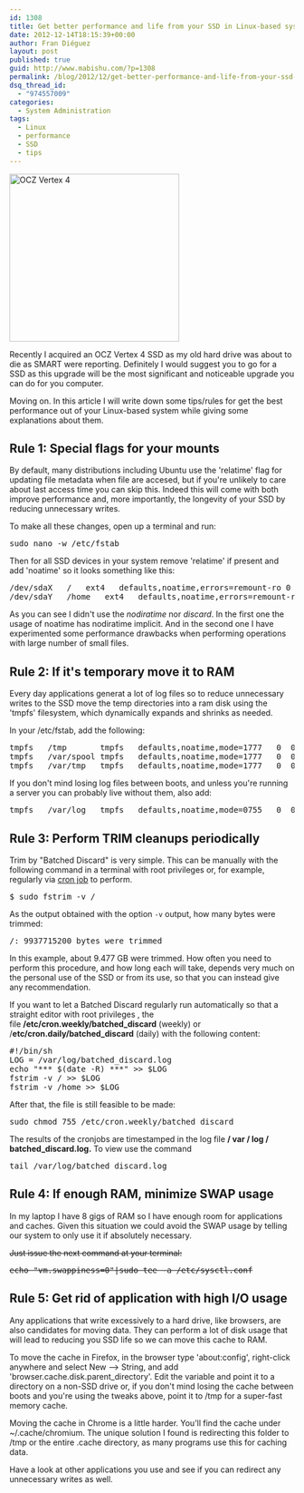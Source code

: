 ```yaml
---
id: 1308
title: Get better performance and life from your SSD in Linux-based systems
date: 2012-12-14T18:15:39+00:00
author: Fran Diéguez
layout: post
published: true
guid: http://www.mabishu.com/?p=1308
permalink: /blog/2012/12/get-better-performance-and-life-from-your-ssd-in-linux-based-systems/
dsq_thread_id:
  - "974557009"
categories:
  - System Administration
tags:
  - Linux
  - performance
  - SSD
  - tips
---
```

<img class="alignright size-medium wp-image-1298" alt="OCZ Vertex 4" src="/assets/2012/12/ocz-vertex-4-256gb-ssd-sata-iii-3-6gbps-120k-max-iops-adapt_MLA-F-3249716722_102012.jpg" width="300" height="296" />

Recently I acquired an OCZ Vertex 4 SSD as my old hard drive was about to die as SMART were reporting. Definitely I would suggest you to go for a SSD as this upgrade will be the most significant and noticeable upgrade you can do for you computer.

Moving on. In this article I will write down some tips/rules for get the best performance out of your Linux-based system while giving some explanations about them.
<!--more-->
<h2>Rule 1: Special flags for your mounts</h2>
By default, many distributions including Ubuntu use the 'relatime' flag for updating file metadata when file are accesed, but if you're unlikely to care about last access time you can skip this. Indeed this will come with both improve performance and, more importantly, the longevity of your SSD by reducing unnecessary writes.

To make all these changes, open up a terminal and run:
<pre>sudo nano -w /etc/fstab</pre>
Then for all SSD devices in your system remove 'relatime' if present and add 'noatime' so it looks something like this:
<pre>/dev/sdaX   /   ext4   defaults,noatime,errors=remount-ro 0 1
/dev/sdaY   /home   ext4   defaults,noatime,errors=remount-ro 0 2</pre>
As you can see I didn't use the <em>nodiratime</em> nor <em>discard</em>. In the first one the usage of noatime has nodiratime implicit. And in the second one I have experimented some performance drawbacks when performing operations with large number of small files.
<h2>Rule 2: If it's temporary move it to RAM</h2>
Every day applications generat a lot of log files so to reduce unnecessary writes to the SSD move the temp directories into a ram disk using the 'tmpfs' filesystem, which dynamically expands and shrinks as needed.

In your /etc/fstab, add the following:
<pre>tmpfs   /tmp       tmpfs   defaults,noatime,mode=1777   0  0
tmpfs   /var/spool tmpfs   defaults,noatime,mode=1777   0  0
tmpfs   /var/tmp   tmpfs   defaults,noatime,mode=1777   0  0</pre>
If you don't mind losing log files between boots, and unless you're running a server you can probably live without them, also add:
<pre>tmpfs   /var/log   tmpfs   defaults,noatime,mode=0755   0  0</pre>
<h2>Rule 3: Perform TRIM cleanups periodically</h2>
Trim by "Batched Discard" is very simple. This can be manually with the following command in a terminal with root privileges or, for example, regularly via <a href="http://en.wikipedia.org/wiki/Cron">cron job</a> to perform.
<pre>$ sudo fstrim -v /</pre>
As the output obtained with the option <code>-v</code> output, how many bytes were trimmed:
<pre>/: 9937715200 bytes were trimmed</pre>
In this example, about 9.477 GB were trimmed. How often you need to perform this procedure, and how long each will take, depends very much on the personal use of the SSD or from its use, so that you can instead give any recommendation.

If you want to let a Batched Discard regularly run automatically so that a straight editor with root privileges , the file <strong>/etc/cron.weekly/batched_discard</strong> (weekly) or /<strong>etc/cron.daily/batched_discard</strong> (daily) with the following content:
<div>
<pre>#!/bin/sh
LOG = /var/log/batched_discard.log
echo "*** $(date -R) ***" &gt;&gt; $LOG
fstrim -v / &gt;&gt; $LOG
fstrim -v /home &gt;&gt; $LOG</pre>
</div>
After that, the file is still feasible to be made:
<div>
<div>
<pre>sudo chmod 755 /etc/cron.weekly/batched_discard</pre>
</div>
</div>
The results of the cronjobs are timestamped in the log file <strong>/ var / log / batched_discard.log.</strong> To view use the command
<div>
<div>
<pre>tail /var/log/batched_discard.log</pre>
</div>
</div>
<h2>Rule 4: If enough RAM, minimize SWAP usage</h2>
In my laptop I have 8 gigs of RAM so I have enough room for applications and caches. Given this situation we could avoid the SWAP usage by telling our system to only use it if absolutely necessary.

<del>Just issue the next command at your terminal:</del>
<pre><del>echo "vm.swappiness=0"|sudo tee -a /etc/sysctl.conf</del></pre>
<h2>Rule 5: Get rid of application with high I/O usage</h2>
Any applications that write excessively to a hard drive, like browsers, are also candidates for moving data. They can perform a lot of disk usage that will lead to reducing you SSD life so we can move this cache to RAM.

To move the cache in Firefox, in the browser type 'about:config', right-click anywhere and select New --&gt; String, and add 'browser.cache.disk.parent_directory'. Edit the variable and point it to a directory on a non-SSD drive or, if you don't mind losing the cache between boots and you're using the tweaks above, point it to /tmp for a super-fast memory cache.

Moving the cache in Chrome is a little harder. You'll find the cache under ~/.cache/chromium. The unique solution I found is redirecting this folder to /tmp or the entire .cache directory, as many programs use this for caching data.

Have a look at other applications you use and see if you can redirect any unnecessary writes as well.
